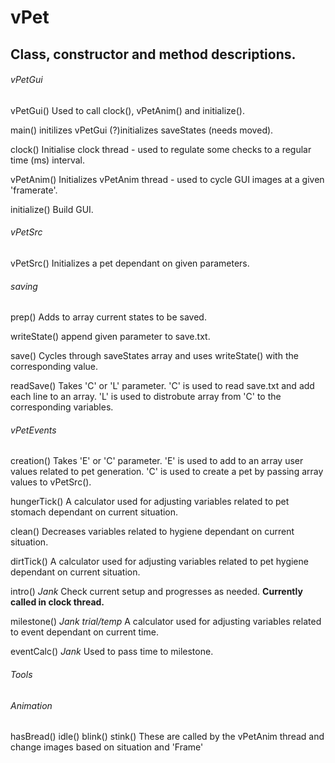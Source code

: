 # vPet




## Class, constructor and method descriptions.

###### vPetGui

vPetGui()
Used to call clock(), vPetAnim() and initialize().
    
main()
initilizes vPetGui
(?)initializes saveStates (needs moved).
      
clock()
Initialise clock thread - used to regulate some checks to a regular time (ms) interval.
    
vPetAnim()
Initializes vPetAnim thread - used to cycle GUI images at a given 'framerate'.
    
initialize()
Build GUI.
        
###### vPetSrc

vPetSrc()
Initializes a pet dependant on given parameters.
      
###### saving

prep()
Adds to array current states to be saved.
    
writeState()
append given parameter to save.txt.
    
save()
Cycles through saveStates array and uses writeState() with the corresponding value.
    
readSave()
Takes 'C' or 'L' parameter.
'C' is used to read save.txt and add each line to an array.
'L' is used to distrobute array from 'C' to the corresponding variables.
    
###### vPetEvents

creation()
Takes 'E' or 'C' parameter.
'E' is used to add to an array user values related to pet generation.
'C' is used to create a pet by passing array values to vPetSrc().
    
hungerTick()
A calculator used for adjusting variables related to pet stomach dependant on current situation.
    
clean()
Decreases variables related to hygiene dependant on current situation.
    
dirtTick()
A calculator used for adjusting variables related to pet hygiene dependant on current situation.
  
intro() *Jank*
Check current setup and progresses as needed.
**Currently called in clock thread.**
    
milestone() *Jank* *trial/temp*
A calculator used for adjusting variables related to event dependant on current time.
    
eventCalc() *Jank*
Used to pass time to milestone.
    

###### Tools
  
###### Animation
  
hasBread()
idle()
blink()
stink()
These are called by the vPetAnim thread and change images based on situation and 'Frame'
